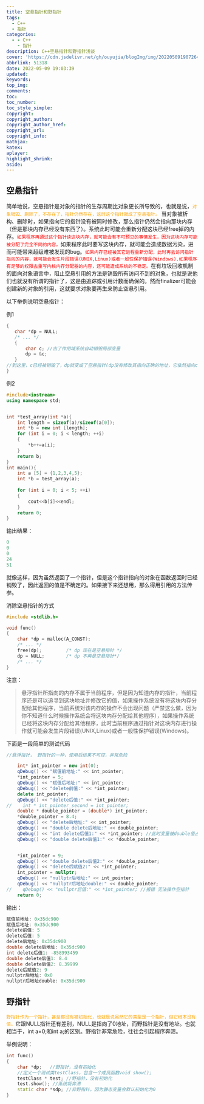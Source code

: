 ```yaml
---
title: 空悬指针和野指针
tags:
  - C++
  - 指针
categories:
  - - C++
    - 指针
description: C++空悬指针和野指针浅谈
cover: 'https://cdn.jsdelivr.net/gh/ouyujia/blogImg/img/202205091907264.jpg'
abbrlink: 51318
date: 2022-05-09 19:03:39
updated:
keywords:
top_img:
comments:
toc:
toc_number:
toc_style_simple:
copyright:
copyright_author:
copyright_author_href:
copyright_url:
copyright_info:
mathjax:
katex:
aplayer:
highlight_shrink:
aside:
---
```


## 空悬指针

简单地说，空悬指针是对象的指针的生存周期比对象更长所导致的，也就是说，<font color='orange'>`对象销毁、删除了，不存在了，指针仍然存在，这时这个指针就成了空悬指针。`</font>
当对象被析构、删除时，如果指向它的指针没有被同时修改，那么指针仍然会指向那块内存（但是那块内存已经没有东西了）。系统此时可能会重新分配这块已经free掉的内存。<font color='red'>`如果程序再通过这个指针读这块内存，就可能会有不可预见的事情发生，因为这块内存可能被分配了完全不同的内容。`</font>如果程序此时要写这块内存，就可能会造成数据污染，进而可能带来超级难被发现的bug。<font color='red'>`如果内存已经被其它进程重新分配，此时再去访问指针指向的内容，就可能会发生片段错误(UNIX,Linux)或者一般性保护错误(Windows).如果程序有足够的权限去重写内核内存分配器的内容，还可能造成系统的不稳定。`</font>在有垃圾回收机制的面向对象语言中，阻止空悬引用的方法是销毁所有访问不到的对象，也就是说他们也就没有所谓的指针了，这是由追踪或引用计数而确保的。然而finalizer可能会创建新的对象的引用，这就要求对象要再生来防止空悬引用。

以下举例说明空悬指针：

例1

```C++
{
   char *dp = NULL;
   /* ... */
   {
       char c; //出了作用域系统自动销毁局部变量
       dp = &c;
   }  
//到这里，c已经被销毁了，dp就变成了空悬指针(dp没有修改其指向正确的地址，它依然指向c的指针，但c的地址已不属于本程序)
}
```

例2

```C++
#include<iostream>
using namespace std;


int *test_array(int *a){
	int length = sizeof(a)/sizeof(a[0]);
	int *b = new int [length];
	for (int i = 0; i < length; ++i)
	{
		*b++=a[i];
	}
	return b;
}
int main(){
	int a [5] = {1,2,3,4,5};
	int *b = test_array(a);
	
	for (int i = 0; i < 5; ++i)
	{
		cout<<b[i]<<endl;
	}
	return 0;
}

```

输出结果：

```C++
0
0
0
24
51
```

就像这样，因为虽然返回了一个指针，但是这个指针指向的对象在函数返回时已经销毁了，因此返回的值是不确定的。如果接下来还想用，那么得用引用的方法传参。

消除空悬指针的方式

```C++
#include <stdlib.h>

void func()
{
    char *dp = malloc(A_CONST);
    /* ... */
    free(dp);         /* dp 现在是空悬指针 */
    dp = NULL;        /* dp 不再是空悬指针*/
    /* ... */
}

```

注意：

> 悬浮指针所指向的内存不属于当前程序，但是因为知道内存的指针，当前程序还是可以追寻到这块地址并修改它的值，如果操作系统没有将这块内存分配给其他程序，当前系统对该内存的操作不会出现问题（严禁这么做，因为你不知道什么时候操作系统会将这块内存分配给其他程序），如果操作系统已经将这块内存分配给其他程序，此时当前程序通过指针对这块内存进行操作就可能会发生片段错误(UNIX,Linux)或者一般性保护错误(Windows)。

下面是一段简单的测试代码

```C++
//悬浮指针， 野指针的一种，使用后结果不可控，非常危险

    int* int_pointer = new int(0);
    qDebug() << "赋值前地址:" << int_pointer;
    *int_pointer = 5;
    qDebug() << "赋值后地址:" << int_pointer;
    qDebug() << "delete前值:" << *int_pointer;
    delete int_pointer;
    qDebug() << "delete后值:" << *int_pointer;
//    int * int_pointer_second = int_pointer;
    double * double_pointer = (double*) int_pointer;
    *double_pointer = 8.4;
    qDebug() << "delete后地址:" << int_pointer;
    qDebug() << "double delete后地址:" << double_pointer;
    qDebug() << "int delete后值1:" << *int_pointer; //此时变量被double值占用，输出为垃圾值（-858993459）
    qDebug() << "double delete后值1:" << *double_pointer;


    *int_pointer = 9;
    qDebug() << "double delete后值2:" << *double_pointer;
    qDebug() << "delete后赋值2:" << *int_pointer;
    int_pointer = nullptr;
    qDebug() << "nullptr后地址:" << int_pointer;
    qDebug() << "nullptr后地址double:" << double_pointer;
//    qDebug() << "nullptr后值:" << *int_pointer; //报错 无法操作空指针
    return 0;
```

输出：

```C++
赋值前地址: 0x35dc900
赋值后地址: 0x35dc900
delete前值: 5
delete后值: 5
delete后地址: 0x35dc900
double delete后地址: 0x35dc900
int delete后值1: -858993459
double delete后值1: 8.4
double delete后值2: 8.39999
delete后赋值2: 9
nullptr后地址: 0x0
nullptr后地址double: 0x35dc900
```

## 野指针

<font color='orange'>`野指针作为一个指针，甚至都没有被初始化，也就是说虽然它的类型是一个指针，但它根本没有值。`</font>它跟NULL指针还有差别，NULL是指向了0地址，而野指针是没有地址。也就相当于，int a=0;和int a;的区别。野指针非常危险，往往会引起程序奔溃。

举例说明：

```C++
int func()
{
    char *dp;	//野指针，没有初始化
    //定义一个测试类testClass，包含一个成员函数void show();
    testClass * test; //野指针，没有初始化
    test.show(); //系统将奔溃
    static char *sdp; //非野指针，因为静态变量会默认初始化为0
}
```

